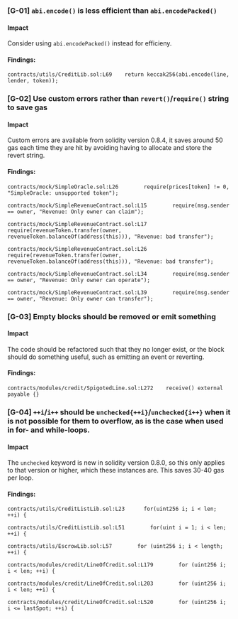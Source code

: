 ### [G-01] ```abi.encode()``` is less efficient than ```abi.encodePacked()```


#### Impact
Consider using ```abi.encodePacked()``` instead for efficieny.


#### Findings:
```
contracts/utils/CreditLib.sol:L69    return keccak256(abi.encode(line, lender, token));

```

### [G-02] Use custom errors rather than ```revert()```/```require()``` string to save gas


#### Impact
Custom errors are available from solidity version 0.8.4, it saves around 50 gas each time they are hit by avoiding having to allocate and store the revert string.


#### Findings:
```
contracts/mock/SimpleOracle.sol:L26        require(prices[token] != 0, "SimpleOracle: unsupported token");

contracts/mock/SimpleRevenueContract.sol:L15        require(msg.sender == owner, "Revenue: Only owner can claim");

contracts/mock/SimpleRevenueContract.sol:L17            require(revenueToken.transfer(owner, revenueToken.balanceOf(address(this))), "Revenue: bad transfer");

contracts/mock/SimpleRevenueContract.sol:L26            require(revenueToken.transfer(owner, revenueToken.balanceOf(address(this))), "Revenue: bad transfer");

contracts/mock/SimpleRevenueContract.sol:L34        require(msg.sender == owner, "Revenue: Only owner can operate");

contracts/mock/SimpleRevenueContract.sol:L39        require(msg.sender == owner, "Revenue: Only owner can transfer");

```

### [G-03] Empty blocks should be removed or emit something


#### Impact
The code should be refactored such that they no longer exist, or the block should do something useful, such as emitting an event or reverting.


#### Findings:
```
contracts/modules/credit/SpigotedLine.sol:L272    receive() external payable {}

```

### [G-04] ```++i```/```i++``` should be ```unchecked{++i}```/```unchecked{i++}``` when it is not possible for them to overflow, as is the case when used in for- and while-loops.


#### Impact
The ```unchecked``` keyword is new in solidity version 0.8.0, so this only applies to that version or higher, which these instances are. This saves 30-40 gas per loop.


#### Findings:
```
contracts/utils/CreditListLib.sol:L23      for(uint256 i; i < len; ++i) {

contracts/utils/CreditListLib.sol:L51        for(uint i = 1; i < len; ++i) {

contracts/utils/EscrowLib.sol:L57        for (uint256 i; i < length; ++i) {

contracts/modules/credit/LineOfCredit.sol:L179        for (uint256 i; i < len; ++i) {

contracts/modules/credit/LineOfCredit.sol:L203        for (uint256 i; i < len; ++i) {

contracts/modules/credit/LineOfCredit.sol:L520        for (uint256 i; i <= lastSpot; ++i) {

```

